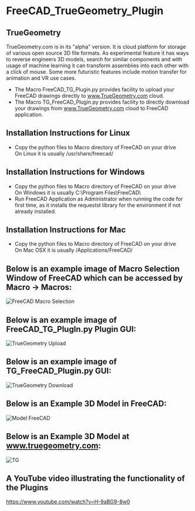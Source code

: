 # FreeCAD_TrueGeometry_Plugin

## TrueGeometry
TrueGeometry.com is in its "alpha"  version. It is cloud platform for storage of various open source 3D file formats. As experimental feature it has ways to reverse engineers 3D models, search for similar components and with usage of machine learning it can transform assemblies into each other with a click of mouse. Some more futuristic features include motion transfer  for animation and VR use cases.

* The Macro FreeCAD_TG_Plugin.py provides facility to upload your FreeCAD drawings directly to www.TrueGeometry.com cloud.
* The Macro TG_FreeCAD_Plugin.py provides facility to directly download your drawings from www.TrueGeometry.com cloud to FreeCAD application.

## Installation Instructions for Linux
* Copy the python files to Macro directory of FreeCAD on your drive <br/>
  On Linux it is usually /usr/share/freecad/
  
## Installation Instructions for Windows
* Copy the python files to Macro directory of FreeCAD on your drive <br/>
  On Windows it is usually C:\Program Files\FreeCAD\ <br/>
* Run FreeCAD Application as Administrator when running the code for first time, as it installs the requestst library for the environment if not already installed.

## Installation Instructions for Mac
* Copy the python files to Macro directory of FreeCAD on your drive <br/>
  On Mac OSX it is usually /Applications/FreeCAD/

## Below is an example image of Macro Selection Window of FreeCAD which can be accessed by Macro -> Macros:
 ![FreeCAD Macro Selection](https://user-images.githubusercontent.com/42251021/109992378-39b58900-7d31-11eb-8626-fe35a5875cc3.png)


## Below is an example image of FreeCAD_TG_PlugIn.py Plugin GUI:
 ![TrueGeometry Upload](https://user-images.githubusercontent.com/42251021/109992857-afb9f000-7d31-11eb-9ace-ee2e962cd775.png)


## Below is an example image of TG_FreeCAD_Plugin.py GUI:
 ![TrueGeometry Download](https://user-images.githubusercontent.com/42251021/109993367-38d12700-7d32-11eb-83cf-ff7f212fed55.png)


## Below is an Example 3D Model in FreeCAD:
 ![Model FreeCAD](https://user-images.githubusercontent.com/42251021/110002242-2efff180-7d3b-11eb-813e-e762a7231709.png)


## Below is an Example 3D Model at www.truegeometry.com:
 ![TG](https://user-images.githubusercontent.com/42251021/110002699-b3eb0b00-7d3b-11eb-93e8-be1f78f511ca.png)
 
 ## A YouTube video illustrating the functionality of the Plugins
   https://www.youtube.com/watch?v=H-9aBG9-8w0


